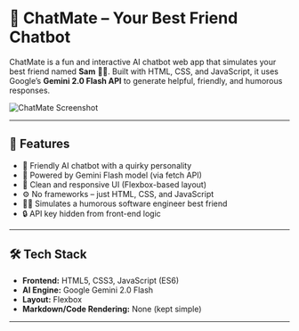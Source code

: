 # 🤖 ChatMate – Your Best Friend Chatbot

ChatMate is a fun and interactive AI chatbot web app that simulates your best friend named **Sam** 🧑‍💻. Built with HTML, CSS, and JavaScript, it uses Google’s **Gemini 2.0 Flash API** to generate helpful, friendly, and humorous responses.

![ChatMate Screenshot](https://drive.google.com/uc?export=view&id=1x_vuqPGAMsX6s0Blr_V24ATMHKZHXCsR)

---

## 🌟 Features

- 🧠 Friendly AI chatbot with a quirky personality
- 💬 Powered by Gemini Flash model (via fetch API)
- 🎨 Clean and responsive UI (Flexbox-based layout)
- ⚙️ No frameworks – just HTML, CSS, and JavaScript
- 👨‍💻 Simulates a humorous software engineer best friend
- 🔒 API key hidden from front-end logic

---

## 🛠️ Tech Stack

- **Frontend:** HTML5, CSS3, JavaScript (ES6)
- **AI Engine:** Google Gemini 2.0 Flash
- **Layout:** Flexbox
- **Markdown/Code Rendering:** None (kept simple)

---
